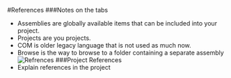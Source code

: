 #References
###Notes on the tabs
- Assemblies are globally available items that can be included into your project.
- Projects are you projects.
- COM is older legacy language that is not used as much now.
- Browse is the way to browse to a folder containing a separate assembly
![Refrences](/assets/2.1a-A.png)
###Project References
- Explain references in the project

